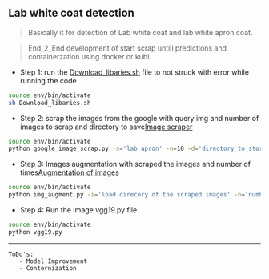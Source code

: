 ## Lab white coat detection

 > Basically it for detection of Lab white coat and lab white apron coat.
 
 > End_2_End development of start scrap untill predictions and containerzation using docker or kubl. 

 
 * Step 1: run the [Download_libaries.sh](https://github.com/bellamkondaprakash/Lab_white_coat_detection/blob/master/Download_libaries.sh) file to not struck with error while running the code
 ```bash
 source env/bin/activate
 sh Download_libaries.sh
 ```
 * Step 2: scrap the images from the google with query img and number of images to scrap and directory to save[Image scraper](https://github.com/bellamkondaprakash/Lab_white_coat_detection/blob/master/google_image_scrap.py)
 
 ```bash
 source env/bin/activate
 python google_image_scrap.py -s='lab apron' -n=10 -d='directory_to_store_images'
 
 ```
 
 * Step 3: Images augmentation with scraped the images and number of times[Augmentation of images](https://github.com/bellamkondaprakash/Lab_white_coat_detection/blob/master/img_augment.py) 
 
 ```bash
 source env/bin/activate
 python img_augment.py -i='load direcory of the scraped images' -n='number of times images to augment of diff verticles' -d='directory_to_store_images'
 ```
 
 * Step 4: Run the Image vgg19.py file 
 ```bash
 source env/bin/activate
 python vgg19.py 
 ```
 ---
 ```
 ToDo's:
    - Model Improvement
    - Conternization
 ```
